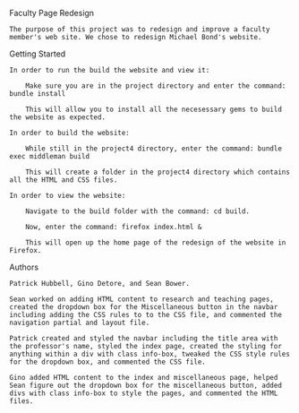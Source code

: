 Faculty Page Redesign

    The purpose of this project was to redesign and improve a faculty member's web site. We chose to redesign Michael Bond's website.

Getting Started

    In order to run the build the website and view it:

		Make sure you are in the project directory and enter the command: bundle install

		This will allow you to install all the necesessary gems to build the website as expected.

    In order to build the website:

        While still in the project4 directory, enter the command: bundle exec middleman build

        This will create a folder in the project4 directory which contains all the HTML and CSS files.

    In order to view the website:

        Navigate to the build folder with the command: cd build.

        Now, enter the command: firefox index.html &

        This will open up the home page of the redesign of the website in Firefox.

Authors

    Patrick Hubbell, Gino Detore, and Sean Bower.

    Sean worked on adding HTML content to research and teaching pages, created the dropdown box for the Miscellaneous button in the navbar including adding the CSS rules to to the CSS file, and commented the navigation partial and layout file.

    Patrick created and styled the navbar including the title area with the professor's name, styled the index page, created the styling for anything within a div with class info-box, tweaked the CSS style rules for the dropdown box, and commented the CSS file.

    Gino added HTML content to the index and miscellaneous page, helped Sean figure out the dropdown box for the miscellaneous button, added divs with class info-box to style the pages, and commented the HTML files.
